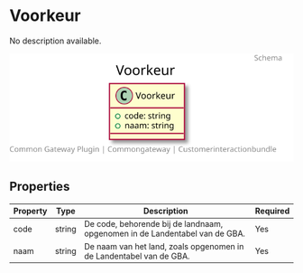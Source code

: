 # Voorkeur

No description available.

![Class Diagram](https://github.com/CommonGateway/CustomerInteractionBundle/blob/old-contactmomenten-api/docs/schema/klant.voorkeur.svg)

## Properties

| Property | Type | Description | Required |
|----------|------|-------------|----------|
| code | string | De code, behorende bij de landnaam, opgenomen in de Landentabel van de GBA. | Yes |
| naam | string | De naam van het land, zoals opgenomen in de Landentabel van de GBA. | Yes |

